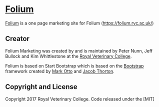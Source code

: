 # [Folium](https://royalveterinarycollege.github.io/Folium-marketing-site/) 

[Folium](https://royalveterinarycollege.github.io/Folium-marketing-site/) is a one page marketing site for Folium (https://folium.rvc.ac.uk/)

## Creator

Folium Marketing was created by and is maintained by Peter Nunn, Jeff Bullock and Kim Whittlestone at the  [Royal Veterinary College](http://www.rvc.ac.uk).


Folium is based on Start Bootstrap which is based on the [Bootstrap](http://getbootstrap.com/) framework created by [Mark Otto](https://twitter.com/mdo) and [Jacob Thorton](https://twitter.com/fat).

## Copyright and License

Copyright 2017 Royal Veterinary College. Code released under the [MIT]
